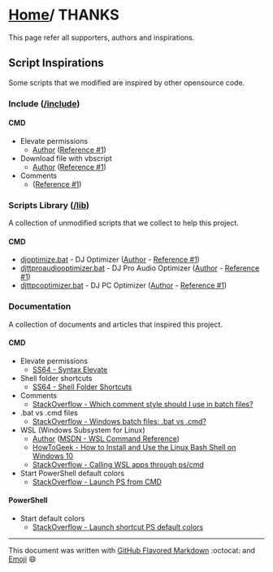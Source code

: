 # [Home](https://github.com/EnthDev/edevshelltool)/ THANKS

This page refer all supporters, authors and inspirations.

## Script Inspirations

Some scripts that we modified are inspired by other opensource code.

### Include ([/include](https://github.com/EnthDev/edevshelltool/tree/master/include))

#### CMD

* Elevate permissions
  * [Author](http://stackoverflow.com/users/1016343/matt) ([Reference #1](http://stackoverflow.com/a/12264592))
* Download file with vbscript
  * [Author](http://superuser.com/users/73637/gareth) ([Reference #1](http://superuser.com/a/59489))
* Comments
  * ([Reference #1](http://superuser.com/a/59489))

### Scripts Library ([/lib](https://github.com/EnthDev/edevshelltool/tree/master/lib))

A collection of unmodified scripts that we collect to help this project.

#### CMD
* [djoptimize.bat](https://github.com/EnthDev/edevshelltool/blob/master/lib/cmd/djoptimize.bat) - DJ Optimizer ([Author](https://github.com/seankmchenry) - [Reference #1](https://github.com/seankmchenry/dj-optimize/blob/master/dj-optimize.bat))
* [djttproaudiooptimizer.bat](https://github.com/EnthDev/edevshelltool/blob/master/lib/cmd/djttproaudiooptimizer.bat) - DJ Pro Audio Optimizer ([Author](https://github.com/seankmchenry) - [Reference #1](https://github.com/seankmchenry/dj-optimize/blob/master/dj-optimize-win7.bat))
* [djttpcoptimizer.bat](https://github.com/EnthDev/edevshelltool/blob/master/lib/cmd/djttpcoptimizer.bat) - DJ PC Optimizer ([Author](http://forum.djtechtools.com/member.php?u=28939) - [Reference #1](http://forum.djtechtools.com/showthread.php?t=31864&page=2&p=318516&viewfull=1#post318516))

### Documentation

A collection of documents and articles that inspired this project.

#### CMD

* Elevate permissions
  * [SS64 - Syntax Elevate](https://ss64.com/nt/syntax-elevate.html)
* Shell folder shortcuts
  * [SS64 - Shell Folder Shortcuts](https://ss64.com/nt/shell.html)
* Comments
  * [StackOverflow - Which comment style should I use in batch files? ](http://stackoverflow.com/questions/12407800/which-comment-style-should-i-use-in-batch-files)
* .bat vs .cmd files
  * [StackOverflow - Windows batch files: .bat vs .cmd?](http://stackoverflow.com/questions/148968/windows-batch-files-bat-vs-cmd)
* WSL (Windows Subsystem for Linux)
  * [Author](https://github.com/jackchammons) ([MSDN - WSL Command Reference](https://msdn.microsoft.com/en-us/commandline/wsl/reference))
  * [HowToGeek - How to Install and Use the Linux Bash Shell on Windows 10](https://www.howtogeek.com/249966/how-to-install-and-use-the-linux-bash-shell-on-windows-10/)
  * [StackOverflow - Calling WSL apps through ps/cmd](http://stackoverflow.com/questions/36504784/calling-windows-subsystem-for-linux-apps-through-powershell-cmd)
* Start PowerShell default colors
  * [StackOverflow - Launch PS from CMD](http://stackoverflow.com/questions/8670001/how-to-launch-powershell-not-a-script-from-command-line)
  
#### PowerShell

* Start default colors
  * [StackOverflow - Launch shortcut PS default colors](http://stackoverflow.com/questions/13690223/how-can-i-launch-powershell-exe-with-the-default-colours-from-the-powershell-s)
  
***

This document was written with [GitHub Flavored Markdown](https://guides.github.com/features/mastering-markdown/) :octocat: and [Emoji](http://www.webpagefx.com/tools/emoji-cheat-sheet/) :smile: